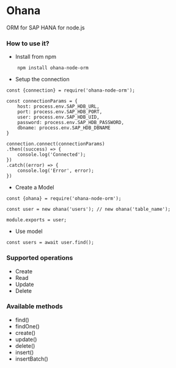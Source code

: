 # Ohana

ORM for SAP HANA for node.js

### How to use it?
- Install from npm
```
    npm install ohana-node-orm
```

- Setup the connection
```
const {connection} = require('ohana-node-orm');

const connectionParams = {
    host: process.env.SAP_HDB_URL,
    port: process.env.SAP_HDB_PORT,
    user: process.env.SAP_HDB_UID,
    password: process.env.SAP_HDB_PASSWORD,
    dbname: process.env.SAP_HDB_DBNAME
}

connection.connect(connectionParams)
.then((success) => {
    console.log('Connected');
})
.catch((error) => {
    console.log('Error', error);
})
```

- Create a Model
```
const {ohana} = require('ohana-node-orm');

const user = new ohana('users'); // new ohana('table_name');

module.exports = user;
```

- Use model
```
const users = await user.find();
```

### Supported operations
- Create
- Read
- Update
- Delete

### Available methods
- find()
- findOne()
- create()
- update()
- delete()
- insert()
- insertBatch()